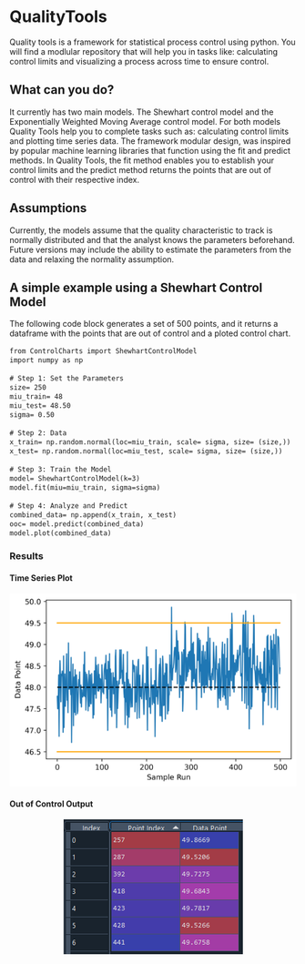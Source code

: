 # QualityTools
 Quality tools is a framework for statistical process control using python. You will find a modlular repository that will help you in tasks like: calculating control limits and visualizing a process across time to ensure control.
 
 ## What can you do?
 
 It currently has two main models. The Shewhart control model and the Exponentially Weighted Moving Average control model. For both models Quality Tools help you to complete tasks such as: calculating control limits and plotting time series data. The framework modular design, was inspired by popular machine learning libraries that function using the fit and predict methods. In Quality Tools, the fit method enables you to establish your control limits and the predict method returns the points that are out of control with their respective index. 
 
 ## Assumptions
 Currently, the models assume that the quality characteristic to track is normally distributed and that the analyst knows the parameters beforehand. Future versions may include the ability to estimate the parameters from the data and relaxing the normality assumption. 
 
 ## A simple example using a Shewhart Control Model
 
 The following code block generates a set of 500 points, and it returns a dataframe with the points that are out of control and a ploted control chart. 
   
   ```
   from ControlCharts import ShewhartControlModel
   import numpy as np
   
   # Step 1: Set the Parameters
   size= 250
   miu_train= 48
   miu_test= 48.50
   sigma= 0.50

   # Step 2: Data
   x_train= np.random.normal(loc=miu_train, scale= sigma, size= (size,))
   x_test= np.random.normal(loc=miu_test, scale= sigma, size= (size,))
   
   # Step 3: Train the Model
   model= ShewhartControlModel(k=3)
   model.fit(miu=miu_train, sigma=sigma)

   # Step 4: Analyze and Predict
   combined_data= np.append(x_train, x_test)
   ooc= model.predict(combined_data)
   model.plot(combined_data)
   ```

### Results
  
  #### Time Series Plot
  <p align="center">
  <img src="https://github.com/fernando-acosta/QualityTools/blob/Main/Examples/TimeSeriesExample1.png" />
  </p>
  
  #### Out of Control Output
  <p align="center">
  <img src="https://github.com/fernando-acosta/QualityTools/blob/main/Examples/OutofControlExample1.PNG" />
  </p>


 
